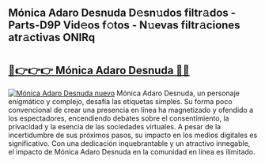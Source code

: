 ## Mónica Adaro Desnuda D𝚎sn𝚞dos filtr𝚊dos - Parts-D9P Vid𝚎os f𝚘tos - N𝚞evas filtr𝚊ciones atr𝚊ctivas ONIRq

# <h2><a href="http://mb6qro.tromn.icu/?c=M%c3%b3nica+Adaro+Desnuda">🔗👉👉👉 Mónica Adaro Desnuda 🔗🔗</a></h2>

[![Mónica Adaro Desnuda nuevo](https://i.imgur.com/pEAQMta.gif)](http://mb6qro.tromn.icu/?c=M%c3%b3nica+Adaro+Desnuda)
Mónica Adaro Desnuda, un personaje enigmático y complejo, desafía las etiquetas simples. Su forma poco convencional de crear una presencia en línea ha magnetizado y ofendido a los espectadores, encendiendo debates sobre el consentimiento, la privacidad y la esencia de las sociedades virtuales. A pesar de la incertidumbre de sus próximos pasos, su impacto en los medios digitales es significativo. Con una dedicación inquebrantable y un atractivo innegable, el impacto de Mónica Adaro Desnuda en la comunidad en línea es ilimitado.

